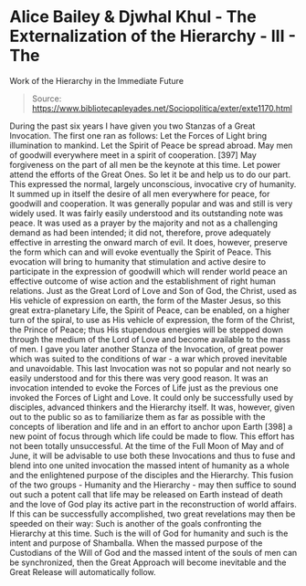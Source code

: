 # Alice Bailey & Djwhal Khul - The Externalization of the Hierarchy - III - The
Work of the Hierarchy in the Immediate Future

> Source: https://www.bibliotecapleyades.net/Sociopolitica/exter/exte1170.html

During the past six years I have given you two Stanzas of a Great Invocation. The first one ran as follows:
Let the Forces of Light bring illumination to mankind. Let the Spirit of Peace be spread abroad. May men of goodwill everywhere meet in a spirit of cooperation. [397] May forgiveness on the part of all men be the keynote at this time. Let power attend the efforts of the Great Ones. So let it be and help us to do our part.
This expressed the normal, largely unconscious, invocative cry of humanity. It summed up in itself the desire of all men everywhere for peace, for goodwill and cooperation. It was generally popular and was and still is very widely used. It was fairly easily understood and its outstanding note was peace. It was used as a prayer by the majority and not as a challenging demand as had been intended; it did not, therefore, prove adequately effective in arresting the onward march of evil. It does, however, preserve the form which can and will evoke eventually the Spirit of Peace. This evocation will bring to humanity that stimulation and active desire to participate in the expression of goodwill which will render world peace an effective outcome of wise action and the establishment of right human relations. Just as the Great Lord of Love and Son of God, the Christ, used as His vehicle of expression on earth, the form of the Master Jesus, so this great extra-planetary Life, the Spirit of Peace, can be enabled, on a higher turn of the spiral, to use as His vehicle of expression, the form of the Christ, the Prince of Peace; thus His stupendous energies will be stepped down through the medium of the Lord of Love and become available to the mass of men.
I gave you later another Stanza of the Invocation, of great power which was suited to the conditions of war - a war which proved inevitable and unavoidable. This last Invocation was not so popular and not nearly so easily understood and for this there was very good reason. It was an invocation intended to evoke the Forces of Life just as the previous one invoked the Forces of Light and Love. It could only be successfully used by disciples, advanced thinkers and the Hierarchy itself. It was, however, given out to the public so as to familiarize them as far as possible with the concepts of liberation and life and in an effort to anchor upon Earth [398] a new point of focus through which life could be made to flow. This effort has not been totally unsuccessful.
At the time of the Full Moon of May and of June, it will be advisable to use both these Invocations and thus to fuse and blend into one united invocation the massed intent of humanity as a whole and the enlightened purpose of the disciples and the Hierarchy. This fusion of the two groups - Humanity and the Hierarchy - may then suffice to sound out such a potent call that life may be released on Earth instead of death and the love of God play its active part in the reconstruction of world affairs. If this can be successfully accomplished, two great revelations may then be speeded on their way:
Such is another of the goals confronting the Hierarchy at this time. Such is the will of God for humanity and such is the intent and purpose of Shamballa. When the massed purpose of the Custodians of the Will of God and the massed intent of the souls of men can be synchronized, then the Great Approach will become inevitable and the Great Release will automatically follow.
